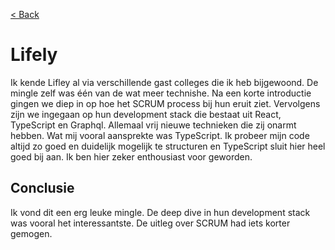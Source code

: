 [< Back](../README.md)

# Lifely

Ik kende Lifley al via verschillende gast colleges die ik heb bijgewoond. De mingle zelf was één van de wat meer technishe. Na een korte introductie gingen we diep in op hoe het SCRUM process bij hun eruit ziet. Vervolgens zijn we ingegaan op hun development stack die bestaat uit React, TypeScript en Graphql. Allemaal vrij nieuwe technieken die zij onarmt hebben. Wat mij vooral aansprekte was TypeScript. Ik probeer mijn code altijd zo goed en duidelijk mogelijk te structuren en TypeScript sluit hier heel goed bij aan. Ik ben hier zeker enthousiast voor geworden.

## Conclusie

Ik vond dit een erg leuke mingle. De deep dive in hun development stack was vooral het interessantste. De uitleg over SCRUM had iets korter gemogen.
